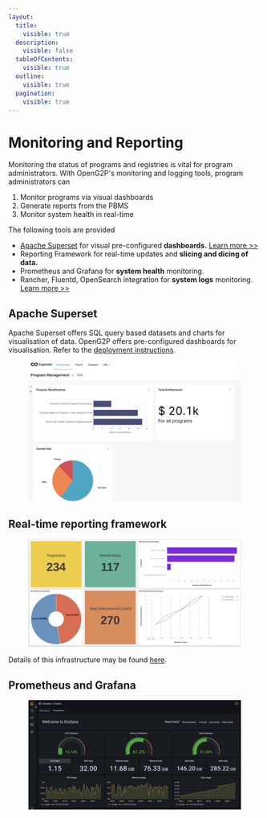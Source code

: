```yaml
---
layout:
  title:
    visible: true
  description:
    visible: false
  tableOfContents:
    visible: true
  outline:
    visible: true
  pagination:
    visible: true
---
```


# Monitoring and Reporting

Monitoring the status of programs and registries is vital for program administrators. With OpenG2P's monitoring and logging tools, program administrators can&#x20;

1. Monitor programs via visual dashboards
2. Generate reports from the PBMS
3. Monitor system health in real-time&#x20;

The following tools are provided

* [Apache Superset](https://superset.apache.org/) for visual pre-configured **dashboards.** [Learn more >>](./#apache-superset)
* Reporting Framework for real-time updates and **slicing and dicing of data.**&#x20;
* Prometheus and Grafana for **system health** monitoring.&#x20;
* Rancher, Fluentd, OpenSearch integration for **system logs** monitoring. [Learn more >>](logging.md)

## Apache Superset&#x20;

Apache Superset offers SQL query based datasets and charts for visualisation of data. OpenG2P offers pre-configured dashboards for visualisation. Refer to the [deployment instructions](reporting-deployment.md).

<figure><img src="../.gitbook/assets/apache-superset-dashboard.png" alt=""><figcaption></figcaption></figure>

## Real-time reporting framework

<figure><img src="../.gitbook/assets/reporting-dashboard.png" alt=""><figcaption></figcaption></figure>

Details of this infrastructure may be found [here](https://github.com/mosip/reporting).&#x20;

## Prometheus and Grafana

<figure><img src="../.gitbook/assets/prometheus-grafana.png" alt=""><figcaption></figcaption></figure>

##
